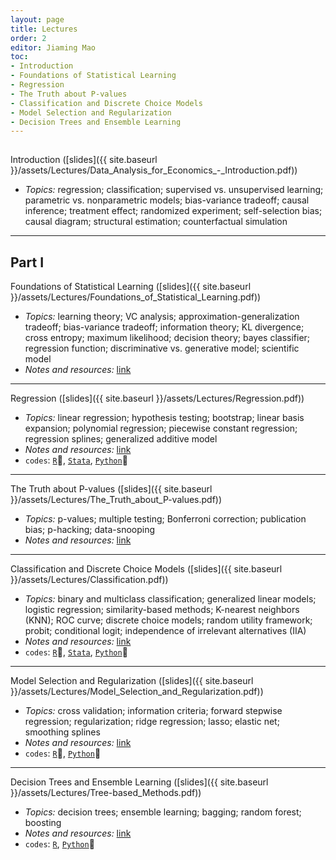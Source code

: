 ```yaml
---
layout: page
title: Lectures
order: 2
editor: Jiaming Mao
toc:
- Introduction
- Foundations of Statistical Learning
- Regression
- The Truth about P-values
- Classification and Discrete Choice Models
- Model Selection and Regularization
- Decision Trees and Ensemble Learning
---
```


<p style="height: 1px"></p>

<a id="introduction" />

Introduction ([slides]({{ site.baseurl }}/assets/Lectures/Data_Analysis_for_Economics_-_Introduction.pdf))
  - *Topics:* regression; classification; supervised vs. unsupervised learning; parametric vs. nonparametric models; bias-variance tradeoff; causal inference; treatment effect; randomized experiment; self-selection bias; causal diagram; structural estimation; counterfactual simulation

---

## Part I

<a id="foundations-of-statistical-learning" />

Foundations of Statistical Learning ([slides]({{ site.baseurl }}/assets/Lectures/Foundations_of_Statistical_Learning.pdf))
  - *Topics:* learning theory; VC analysis; approximation-generalization tradeoff; bias-variance tradeoff; information theory; KL divergence; cross entropy; maximum likelihood; decision theory; bayes classifier; regression function; discriminative vs. generative model; scientific model
  - *Notes and resources:* [link](https://github.com/jiamingmao/data-analysis/blob/master/Materials/Foundations%20of%20Statistical%20Learning/notes%20and%20resources.md)

---

<a id="regression" />

Regression ([slides]({{ site.baseurl }}/assets/Lectures/Regression.pdf))
  - *Topics:* linear regression; hypothesis testing; bootstrap; linear basis expansion; polynomial regression; piecewise constant regression; regression splines; generalized additive model
  - *Notes and resources:* [link](https://github.com/jiamingmao/data-analysis/blob/master/Materials/Regression/notes%20and%20resources.md)
  - `codes`: [`R`](https://github.com/jiamingmao/data-analysis/tree/master/codes/Regression/R), [`Stata`](https://github.com/jiamingmao/data-analysis/tree/master/codes/Regression/Stata), [`Python`](https://github.com/jiamingmao/data-analysis/tree/master/codes/Regression/Python)

---

<a id="the-truth-about-p-values" />

The Truth about P-values ([slides]({{ site.baseurl }}/assets/Lectures/The_Truth_about_P-values.pdf))
  - *Topics:* p-values; multiple testing; Bonferroni correction; publication bias; p-hacking; data-snooping
  - *Notes and resources:* [link](https://github.com/jiamingmao/data-analysis/blob/master/Materials/The%20Truth%20about%20P-values/notes%20and%20resources.md)

---

<a id="classification-and-discrete-choice-models" />

Classification and Discrete Choice Models ([slides]({{ site.baseurl }}/assets/Lectures/Classification.pdf))
  - *Topics:* binary and multiclass classification; generalized linear models; logistic regression; similarity-based methods; K-nearest neighbors (KNN); ROC curve; discrete choice models; random utility framework; probit; conditional logit; independence of irrelevant alternatives (IIA)
  - *Notes and resources:* [link](https://github.com/jiamingmao/data-analysis/blob/master/Materials/Classification/notes%20and%20resources.md)
  - `codes`: [`R`](https://github.com/jiamingmao/data-analysis/tree/master/codes/Classification/R), [`Stata`](https://github.com/jiamingmao/data-analysis/tree/master/codes/Classification/Stata), [`Python`](https://github.com/jiamingmao/data-analysis/tree/master/codes/Classification/Python)

  ---

  <a id="model-selection-and-regularization" />

  Model Selection and Regularization ([slides]({{ site.baseurl }}/assets/Lectures/Model_Selection_and_Regularization.pdf))
  - *Topics:* cross validation; information criteria; forward stepwise regression; regularization; ridge regression; lasso; elastic net; smoothing splines
  - *Notes and resources:* [link](https://github.com/jiamingmao/data-analysis/blob/master/Materials/Model%20Selection%20and%20Regularization/notes%20and%20resources.md)
  - `codes`: [`R`](https://github.com/jiamingmao/data-analysis/tree/master/codes/Model%20Selection%20and%20Regularization/R), [`Python`](https://github.com/jiamingmao/data-analysis/tree/master/codes/Model%20Selection%20and%20Regularization/Python)

  ---

  <a id="decision-trees-and-ensemble-learning" />

  Decision Trees and Ensemble Learning ([slides]({{ site.baseurl }}/assets/Lectures/Tree-based_Methods.pdf))
  - *Topics:* decision trees; ensemble learning; bagging; random forest; boosting
  - *Notes and resources:* [link](https://github.com/jiamingmao/data-analysis/tree/master/Materials/Tree-based%20Methods/notes%20and%20resources.md)
  - `codes`: [`R`](https://github.com/jiamingmao/data-analysis/tree/master/codes/Tree-based%20Methods/R), [`Python`](https://github.com/jiamingmao/data-analysis/tree/master/codes/Tree-based%20Methods/Python)
